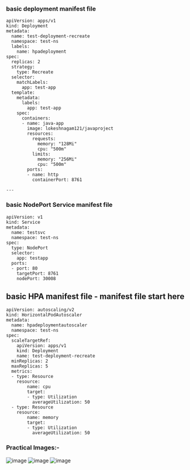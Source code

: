 ### basic deployment manifest file 
```
apiVersion: apps/v1
kind: Deployment
metadata:
  name: test-deployment-recreate
  namespace: test-ns
  labels:
    name: hpadeployment
spec:
  replicas: 2
  strategy:
    type: Recreate
  selector:
    matchLabels:
      app: test-app
  template:
    metadata:
      labels:
        app: test-app
    spec:
      containers:
      - name: java-app
        image: lokeshnagam121/javaproject
        resources:
          requests:
            memory: "128Mi"
            cpu: "500m"
          limits:
            memory: "256Mi"
            cpu: "500m"
        ports:
        - name: http
          containerPort: 8761

---
```
### basic NodePort Service manifest file
```
apiVersion: v1
kind: Service
metadata:
  name: testsvc
  namespace: test-ns
spec:
  type: NodePort
  selector:
    app: testapp
  ports:
  - port: 80
    targetPort: 8761
    nodePort: 30008
```
## basic HPA manifest file - manifest file start here
```
apiVersion: autoscaling/v2
kind: HorizontalPodAutoscaler
metadata:
  name: hpadeploymentautoscaler
  namespace: test-ns
spec:
  scaleTargetRef:
    apiVersion: apps/v1
    kind: Deployment
    name: test-deployment-recreate
  minReplicas: 2
  maxReplicas: 5
  metrics:
  - type: Resource
    resource:
        name: cpu
        target:
        - type: Utilization
          averageUtilization: 50
  - type: Resource
    resource:
        name: memory
        target:
        - type: Utilization
          averageUtilization: 50
 ```     

### Practical Images:-

![image](https://github.com/Loki-1/Kubernetes-manifestfiles/assets/134843197/ed991474-35fd-41ed-a461-c8bc484074d3)
![image](https://github.com/Loki-1/Kubernetes-manifestfiles/assets/134843197/f10f1267-030f-4f1c-a1be-572c37dd005b)
![image](https://github.com/Loki-1/Kubernetes-manifestfiles/assets/134843197/018abfa1-81f9-42ae-8114-d0334cc075e5)

